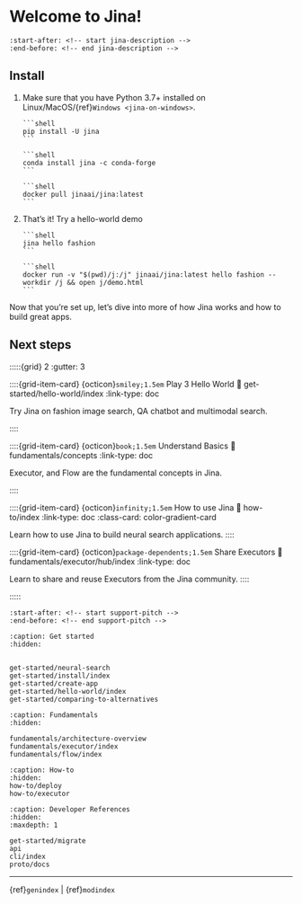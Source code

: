 # Welcome to Jina!

```{include} ../README.md
:start-after: <!-- start jina-description -->
:end-before: <!-- end jina-description -->
```

## Install

1. Make sure that you have Python 3.7+ installed on Linux/MacOS/{ref}`Windows <jina-on-windows>`.

    ````{tab} via PyPI
    ```shell
    pip install -U jina
    ```
    ````
    ````{tab} via Conda
    ```shell
    conda install jina -c conda-forge
    ```
    ````
    ````{tab} via Docker
    ```shell
    docker pull jinaai/jina:latest
    ```
    ````

2. That’s it! Try a hello-world demo
   ````{tab} Run natively
   ```shell
   jina hello fashion
   ```
   ````
   ````{tab} Run in Docker
   ```shell
   docker run -v "$(pwd)/j:/j" jinaai/jina:latest hello fashion --workdir /j && open j/demo.html
   ```
   ````

Now that you’re set up, let’s dive into more of how Jina works and how to build great apps.

## Next steps

:::::{grid} 2
:gutter: 3


::::{grid-item-card} {octicon}`smiley;1.5em` Play 3 Hello World
:link: get-started/hello-world/index
:link-type: doc

Try Jina on fashion image search, QA chatbot and multimodal search.

::::

::::{grid-item-card} {octicon}`book;1.5em` Understand Basics
:link: fundamentals/concepts
:link-type: doc

Executor, and Flow are the fundamental concepts in Jina.

::::

::::{grid-item-card} {octicon}`infinity;1.5em` How to use Jina
:link: how-to/index
:link-type: doc
:class-card: color-gradient-card

Learn how to use Jina to build neural search applications.
::::

::::{grid-item-card} {octicon}`package-dependents;1.5em` Share Executors
:link: fundamentals/executor/hub/index
:link-type: doc

Learn to share and reuse Executors from the Jina community.
::::


:::::

```{include} ../README.md
:start-after: <!-- start support-pitch -->
:end-before: <!-- end support-pitch -->
```

```{toctree}
:caption: Get started
:hidden:


get-started/neural-search
get-started/install/index
get-started/create-app
get-started/hello-world/index
get-started/comparing-to-alternatives
```

```{toctree}
:caption: Fundamentals
:hidden:

fundamentals/architecture-overview
fundamentals/executor/index
fundamentals/flow/index
```

```{toctree}
:caption: How-to
:hidden:
how-to/deploy
how-to/executor
```


```{toctree}
:caption: Developer References
:hidden:
:maxdepth: 1

get-started/migrate
api
cli/index
proto/docs
```


---
{ref}`genindex` | {ref}`modindex`

